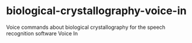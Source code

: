 # biological-crystallography-voice-in
Voice commands about biological crystallography for the speech recognition software Voice In
